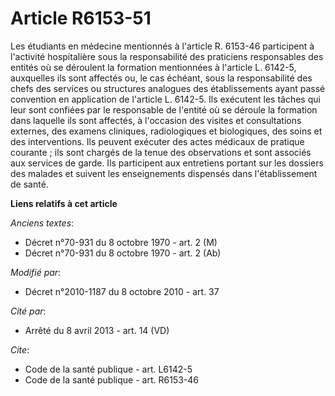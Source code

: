 # Article R6153-51

Les étudiants en médecine mentionnés à l'article R. 6153-46 participent à l'activité hospitalière sous la responsabilité des
praticiens responsables des entités où se déroulent la formation mentionnées à l'article L. 6142-5, auxquelles ils sont
affectés ou, le cas échéant, sous la responsabilité des chefs des services ou structures analogues des établissements ayant
passé convention en application de l'article L. 6142-5. Ils exécutent les tâches qui leur sont confiées par le responsable de
l'entité où se déroule la formation dans laquelle ils sont affectés, à l'occasion des visites et consultations externes, des
examens cliniques, radiologiques et biologiques, des soins et des interventions. Ils peuvent exécuter des actes médicaux de
pratique courante ; ils sont chargés de la tenue des observations et sont associés aux services de garde. Ils participent aux
entretiens portant sur les dossiers des malades et suivent les enseignements dispensés dans l'établissement de santé.

**Liens relatifs à cet article**

_Anciens textes_:

  - Décret n°70-931 du 8 octobre 1970 - art. 2 (M)
  - Décret n°70-931 du 8 octobre 1970 - art. 2 (Ab)

_Modifié par_:

  - Décret n°2010-1187 du 8 octobre 2010 - art. 37

_Cité par_:

  - Arrêté du 8 avril 2013 - art. 14 (VD)

_Cite_:

  - Code de la santé publique - art. L6142-5
  - Code de la santé publique - art. R6153-46
